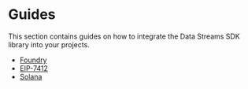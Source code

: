 # Guides

This section contains guides on how to integrate the Data Streams SDK library into your projects.

- [Foundry](./foundry.md)
- [EIP-7412](./eip7412.md)
- [Solana](./solana.md)
